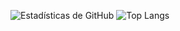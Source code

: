 ![Estadísticas de GitHub](https://github-readme-stats.vercel.app/api?username=Abdl-kerim&show_icons=true&theme=tokyonight)
![Top Langs](https://github-readme-stats.vercel.app/api/top-langs/?username=Abdl-kerim&layout=compact&theme=tokyonight)

